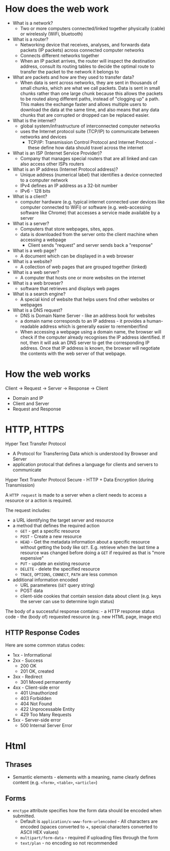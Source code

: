 # How does the web work

- What is a network?
    - Two or more computers connected/linked together physically (cable) or wirelessly (WiFi, bluetooth)
- What is a router?
    - Networking device that receives, analyses, and forwards data packets (IP packets) across connected computer networks
    - Connects different networks together
    - When an IP packet arrives, the router will inspect the destination address, consult its routing tables to decide the optimal route to transfer the packet to the network it belongs to
- What are packets and how are they used to transfer data?
    - When data is sent across networks, they are sent in thousands of small chunks, which are what we call packets. Data is sent in small chunks rather than one large chunk because this allows the packets to be routed along different paths, instead of "clogging up" a path. This makes the exchange faster and allows multiple users to download the data at the same time, and also means that any data chunks that are corrupted or dropped can be replaced easier.
- What is the internet?
    - global system/infrastructure of interconnected computer networks
    - uses the Internet protocol suite (TCP/IP) to communicate between networks and devices
        - TCP/IP: Transmission Control Protocol and Internet Protocol - these define how data should travel across the internet
- What is an ISP (Internet Service Provider)?
    - Company that manages special routers that are all linked and can also access other ISPs routers
- What is an IP address (Internet Protocol address)?
    - Unique address (numerical label) that identifies a device connected to a computer network
    - IPv4 defines an IP address as a 32-bit number
    - IPv6 - 128 bits
- What is a client?
    - computer hardware (e.g. typical internet connected user devices like computer connected to WiFi) or software (e.g. web-accessing software like Chrome) that accesses a service made available by a server
- What is a server?
    - Computers that store webpages, sites, apps.
    - data is downloaded from the server onto the client machine when accessing a webpage
        - Client sends "request" and server sends back a "response"
- What is a web page?
    - A document which can be displayed in a web browser
- What is a website?
    - A collection of web pages that are grouped together (linked)
- What is a web server?
    - A computer that hosts one or more websites on the internet
- What is a web browser?
    - software that retrieves and displays web pages
- What is a search engine?
    - A special kind of website that helps users find other websites or webpages
- What is a DNS request?
    - DNS is Domain Name Server - like an address book for websites 
    - a domain name corresponds to an IP address - it provides a human-readable address which is generally easier to remember/find
    - When accessing a webpage using a domain name, the browser will check if the computer already recognises the IP address identified. If not, then it will ask an DNS server to get the corresponding IP address. Once that IP address is known, the browser will negotiate the contents with the web server of that webpage.


# How the web works
Client -> Request -> Server -> Response -> Client
- Domain and IP
- Client and Server
- Request and Response

# HTTP, HTTPS

Hyper Text Transfer Protocol 
- A Protocol for Transferring Data which is understood by Browser and Server
- application protocal that defines a language for clients and servers to communicate

Hyper Text Transfer Protocol Secure - HTTP + Data Encryption (during Transmission)

A `HTTP request` is made to a server when a client needs to access a resource or a action is required. 

The request includes:
- a URL identifying the target server and resource
- a method that defines the required action 
	- `GET` - get a specific resource
	- `POST` - Create a new resource
	- `HEAD` - Get the metadata information about a specific resource without getting the body like `GET`. E.g. retrieve when the last time a resource was changed before doing a `GET` if required as that is "more expensive"
	- `PUT` - update an existing resource
	- `DELETE` - delete the specified resource
	- `TRACE`, `OPTIONS`, `CONNECT`, `PATH` are less common
- additional information encoded 
	- URL parameteres (`GET` query string)
	- POST data
	- client-side cookies that contain session data about client (e.g. keys the server can use to determine login status)

The body of a successful response contains:
	- a HTTP response status code
	- the (body of) requested resource (e.g. new HTML page, image etc)
## HTTP Response Codes
Here are some common status codes:
- 1xx - Informational
- 2xx - Success
    - 200 OK
    - 201 OK, created
- 3xx - Redirect
    - 301 Moved permanently
- 4xx - Client-side error
    - 401 Unauthorized
    - 403 Forbidden
    - 404 Not Found
    - 422 Unprocessable Entity
    - 429 Too Many Requests
- 5xx - Server-side error
    - 500 Internal Server Error


# Html

## Thrases

- Semantic elements - elements with a meaning, name clearly defines content (e.g. `<form>`, `<table>`, `<article>`)

## Forms

- `enctype` attribute specifies how the form data should be encoded when submitted.
    - Default is `application/x-www-form-urlencoded` - All characters are encoded (spaces converted to +, special characters converted to ASCII HEX values)
    - `multipart/form-data` - required if uploading files through the form
    - `text/plan` - no encoding so not recommended
